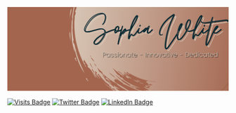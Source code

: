 [![Sophia's GitHub Banner](./assets/GitHubHeader.png)](https://sophiagwhite.com)

[![Visits Badge](https://badges.pufler.dev/visits/sophiagrace16/sophiagrace16)](https://www.sophiagwhite.com)
[![Twitter Badge](https://img.shields.io/badge/Twitter-Profile-informational?style=flat&logo=twitter&logoColor=white&color=1CA2F1)](https://twitter.com/SophiaGrace_16)
[![LinkedIn Badge](https://img.shields.io/badge/LinkedIn-Profile-informational?style=flat&logo=linkedin&logoColor=white&color=0D76A8)](https://www.linkedin.com/in/braydon-coyer/)